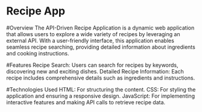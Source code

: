 # Recipe App

#Overview
The API-Driven Recipe Application is a dynamic web application that allows users to explore a wide variety of recipes by leveraging an external API. With a user-friendly interface, this application enables seamless recipe searching, providing detailed information about ingredients and cooking instructions.

#Features
Recipe Search: Users can search for recipes by keywords, discovering new and exciting dishes.
Detailed Recipe Information: Each recipe includes comprehensive details such as ingredients and instructions.

#Technologies Used
HTML: For structuring the content.
CSS: For styling the application and ensuring a responsive design.
JavaScript: For implementing interactive features and making API calls to retrieve recipe data.
